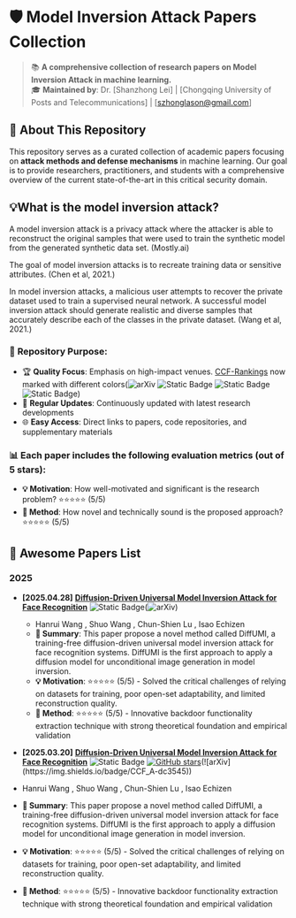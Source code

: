 # 🛡️ Model Inversion Attack Papers Collection 

> 📚 **A comprehensive collection of research papers on Model Inversion Attack in machine learning.**  
> 🎓 **Maintained by**: Dr. [Shanzhong Lei] | [Chongqing University of Posts and Telecommunications] | [szhonglason@gmail.com]

## 📖 About This Repository

This repository serves as a curated collection of academic papers focusing on **attack methods and defense mechanisms** in machine learning. Our goal is to provide researchers, practitioners, and students with a comprehensive overview of the current state-of-the-art in this critical security domain.

## 💡What is the model inversion attack?

A model inversion attack is a privacy attack where the attacker is able to reconstruct the original samples that were used to train the synthetic model from the generated synthetic data set. (Mostly.ai)

The goal of model inversion attacks is to recreate training data or sensitive attributes.
(Chen et al, 2021.)

In model inversion attacks, a malicious user attempts to recover the private dataset used to train a supervised neural network. A successful model inversion attack should generate realistic and diverse samples that accurately describe each of the classes in the private dataset. (Wang et al, 2021.)


### 🎯 **Repository Purpose:**
- 🏆 **Quality Focus**: Emphasis on high-impact venues. [CCF-Rankings](https://www.ccf.org.cn/en/About_CCF/Media_Center/) now marked with different colors(![arXiv](https://img.shields.io/badge/CCF_A-dc3545) ![Static Badge](https://img.shields.io/badge/CCF_B-ffc107) ![Static Badge](https://img.shields.io/badge/CCF_C-28a745) ![Static Badge](https://img.shields.io/badge/CCF_None-6c757d))
- 🔄 **Regular Updates**: Continuously updated with latest research developments
- 🌐 **Easy Access**: Direct links to papers, code repositories, and supplementary materials

### 📊 **Each paper includes the following evaluation metrics (out of 5 stars):**
- **💡 Motivation**: How well-motivated and significant is the research problem? ⭐⭐⭐⭐⭐ (5/5)
- **🔧 Method**: How novel and technically sound is the proposed approach? ⭐⭐⭐⭐⭐ (5/5)

<h2 id="awesome-papers"> 👑 Awesome Papers List </h2>

<h3 id="attacks"> 2025 </h3>

* **[2025.04.28]** **[Diffusion-Driven Universal Model Inversion Attack for Face Recognition](https://openreview.net/forum?id=s56xikpD92)** ![Static Badge](https://img.shields.io/badge/CVPR'25-6c757d)(![arXiv](https://img.shields.io/badge/CCF_A-dc3545)) 
  * Hanrui Wang , Shuo Wang , Chun-Shien Lu , Isao Echizen
  * **📝 Summary**: This paper propose a novel method called DiffUMI, a training-free diffusion-driven universal model inversion attack for face recognition systems. DiffUMI is the first approach to apply a diffusion model for unconditional image generation in model inversion.
  * **💡 Motivation**: ⭐⭐⭐⭐⭐ (5/5) - Solved the critical challenges of relying on datasets for training, poor open-set adaptability, and limited reconstruction quality.
  * **🔧 Method**: ⭐⭐⭐⭐⭐ (5/5) - Innovative backdoor functionality extraction technique with strong theoretical foundation and empirical validation

 * **[2025.03.20]** **[Diffusion-Driven Universal Model Inversion Attack for Face Recognition](https://openreview.net/forum?id=s56xikpD92)** ![Static Badge](https://img.shields.io/badge/ICLR'24-6c757d) [![GitHub stars](https://img.shields.io/github/stars/vtu81/backdoor-toolbox?style=social)]([https://github.com/yunqing-me/AttackVLM](https://github.com/vtu81/backdoor-toolbox))(![arXiv](https://img.shields.io/badge/CCF_A-dc3545)) 
  * Hanrui Wang , Shuo Wang , Chun-Shien Lu , Isao Echizen
  * **📝 Summary**: This paper propose a novel method called DiffUMI, a training-free diffusion-driven universal model inversion attack for face recognition systems. DiffUMI is the first approach to apply a diffusion model for unconditional image generation in model inversion.
  * **💡 Motivation**: ⭐⭐⭐⭐⭐ (5/5) - Solved the critical challenges of relying on datasets for training, poor open-set adaptability, and limited reconstruction quality.
  * **🔧 Method**: ⭐⭐⭐⭐⭐ (5/5) - Innovative backdoor functionality extraction technique with strong theoretical foundation and empirical validation
